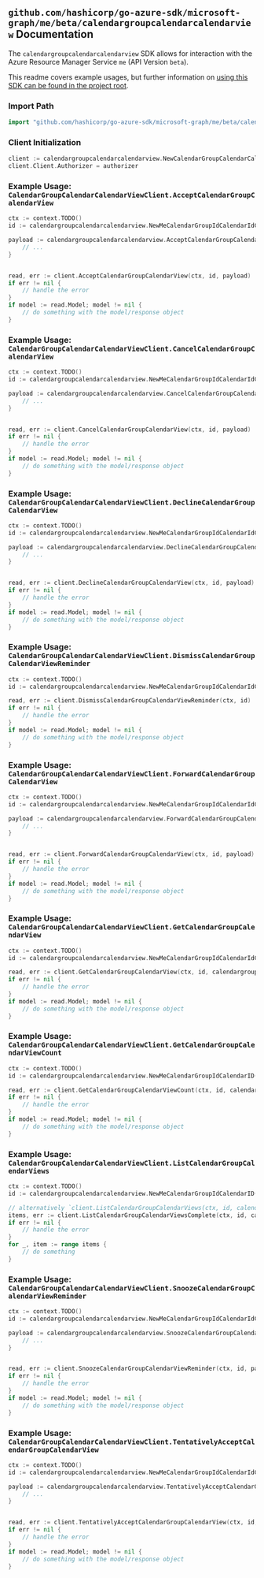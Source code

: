 
## `github.com/hashicorp/go-azure-sdk/microsoft-graph/me/beta/calendargroupcalendarcalendarview` Documentation

The `calendargroupcalendarcalendarview` SDK allows for interaction with the Azure Resource Manager Service `me` (API Version `beta`).

This readme covers example usages, but further information on [using this SDK can be found in the project root](https://github.com/hashicorp/go-azure-sdk/tree/main/docs).

### Import Path

```go
import "github.com/hashicorp/go-azure-sdk/microsoft-graph/me/beta/calendargroupcalendarcalendarview"
```


### Client Initialization

```go
client := calendargroupcalendarcalendarview.NewCalendarGroupCalendarCalendarViewClientWithBaseURI("https://management.azure.com")
client.Client.Authorizer = authorizer
```


### Example Usage: `CalendarGroupCalendarCalendarViewClient.AcceptCalendarGroupCalendarView`

```go
ctx := context.TODO()
id := calendargroupcalendarcalendarview.NewMeCalendarGroupIdCalendarIdCalendarViewID("calendarGroupIdValue", "calendarIdValue", "eventIdValue")

payload := calendargroupcalendarcalendarview.AcceptCalendarGroupCalendarViewRequest{
	// ...
}


read, err := client.AcceptCalendarGroupCalendarView(ctx, id, payload)
if err != nil {
	// handle the error
}
if model := read.Model; model != nil {
	// do something with the model/response object
}
```


### Example Usage: `CalendarGroupCalendarCalendarViewClient.CancelCalendarGroupCalendarView`

```go
ctx := context.TODO()
id := calendargroupcalendarcalendarview.NewMeCalendarGroupIdCalendarIdCalendarViewID("calendarGroupIdValue", "calendarIdValue", "eventIdValue")

payload := calendargroupcalendarcalendarview.CancelCalendarGroupCalendarViewRequest{
	// ...
}


read, err := client.CancelCalendarGroupCalendarView(ctx, id, payload)
if err != nil {
	// handle the error
}
if model := read.Model; model != nil {
	// do something with the model/response object
}
```


### Example Usage: `CalendarGroupCalendarCalendarViewClient.DeclineCalendarGroupCalendarView`

```go
ctx := context.TODO()
id := calendargroupcalendarcalendarview.NewMeCalendarGroupIdCalendarIdCalendarViewID("calendarGroupIdValue", "calendarIdValue", "eventIdValue")

payload := calendargroupcalendarcalendarview.DeclineCalendarGroupCalendarViewRequest{
	// ...
}


read, err := client.DeclineCalendarGroupCalendarView(ctx, id, payload)
if err != nil {
	// handle the error
}
if model := read.Model; model != nil {
	// do something with the model/response object
}
```


### Example Usage: `CalendarGroupCalendarCalendarViewClient.DismissCalendarGroupCalendarViewReminder`

```go
ctx := context.TODO()
id := calendargroupcalendarcalendarview.NewMeCalendarGroupIdCalendarIdCalendarViewID("calendarGroupIdValue", "calendarIdValue", "eventIdValue")

read, err := client.DismissCalendarGroupCalendarViewReminder(ctx, id)
if err != nil {
	// handle the error
}
if model := read.Model; model != nil {
	// do something with the model/response object
}
```


### Example Usage: `CalendarGroupCalendarCalendarViewClient.ForwardCalendarGroupCalendarView`

```go
ctx := context.TODO()
id := calendargroupcalendarcalendarview.NewMeCalendarGroupIdCalendarIdCalendarViewID("calendarGroupIdValue", "calendarIdValue", "eventIdValue")

payload := calendargroupcalendarcalendarview.ForwardCalendarGroupCalendarViewRequest{
	// ...
}


read, err := client.ForwardCalendarGroupCalendarView(ctx, id, payload)
if err != nil {
	// handle the error
}
if model := read.Model; model != nil {
	// do something with the model/response object
}
```


### Example Usage: `CalendarGroupCalendarCalendarViewClient.GetCalendarGroupCalendarView`

```go
ctx := context.TODO()
id := calendargroupcalendarcalendarview.NewMeCalendarGroupIdCalendarIdCalendarViewID("calendarGroupIdValue", "calendarIdValue", "eventIdValue")

read, err := client.GetCalendarGroupCalendarView(ctx, id, calendargroupcalendarcalendarview.DefaultGetCalendarGroupCalendarViewOperationOptions())
if err != nil {
	// handle the error
}
if model := read.Model; model != nil {
	// do something with the model/response object
}
```


### Example Usage: `CalendarGroupCalendarCalendarViewClient.GetCalendarGroupCalendarViewCount`

```go
ctx := context.TODO()
id := calendargroupcalendarcalendarview.NewMeCalendarGroupIdCalendarID("calendarGroupIdValue", "calendarIdValue")

read, err := client.GetCalendarGroupCalendarViewCount(ctx, id, calendargroupcalendarcalendarview.DefaultGetCalendarGroupCalendarViewCountOperationOptions())
if err != nil {
	// handle the error
}
if model := read.Model; model != nil {
	// do something with the model/response object
}
```


### Example Usage: `CalendarGroupCalendarCalendarViewClient.ListCalendarGroupCalendarViews`

```go
ctx := context.TODO()
id := calendargroupcalendarcalendarview.NewMeCalendarGroupIdCalendarID("calendarGroupIdValue", "calendarIdValue")

// alternatively `client.ListCalendarGroupCalendarViews(ctx, id, calendargroupcalendarcalendarview.DefaultListCalendarGroupCalendarViewsOperationOptions())` can be used to do batched pagination
items, err := client.ListCalendarGroupCalendarViewsComplete(ctx, id, calendargroupcalendarcalendarview.DefaultListCalendarGroupCalendarViewsOperationOptions())
if err != nil {
	// handle the error
}
for _, item := range items {
	// do something
}
```


### Example Usage: `CalendarGroupCalendarCalendarViewClient.SnoozeCalendarGroupCalendarViewReminder`

```go
ctx := context.TODO()
id := calendargroupcalendarcalendarview.NewMeCalendarGroupIdCalendarIdCalendarViewID("calendarGroupIdValue", "calendarIdValue", "eventIdValue")

payload := calendargroupcalendarcalendarview.SnoozeCalendarGroupCalendarViewReminderRequest{
	// ...
}


read, err := client.SnoozeCalendarGroupCalendarViewReminder(ctx, id, payload)
if err != nil {
	// handle the error
}
if model := read.Model; model != nil {
	// do something with the model/response object
}
```


### Example Usage: `CalendarGroupCalendarCalendarViewClient.TentativelyAcceptCalendarGroupCalendarView`

```go
ctx := context.TODO()
id := calendargroupcalendarcalendarview.NewMeCalendarGroupIdCalendarIdCalendarViewID("calendarGroupIdValue", "calendarIdValue", "eventIdValue")

payload := calendargroupcalendarcalendarview.TentativelyAcceptCalendarGroupCalendarViewRequest{
	// ...
}


read, err := client.TentativelyAcceptCalendarGroupCalendarView(ctx, id, payload)
if err != nil {
	// handle the error
}
if model := read.Model; model != nil {
	// do something with the model/response object
}
```
